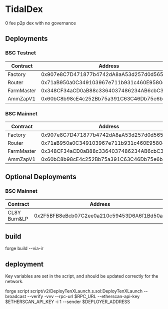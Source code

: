# TidalDex

0 fee p2p dex with no governance

## Deployments

### BSC Testnet

| Contract   | Address                                    |
| ---------- | ------------------------------------------ |
| Factory    | 0x907e8C7D471877b4742dA8aA53d257d0d565A47E |
| Router     | 0x71aB950a0C349103967e711b931c460E9580c631 |
| FarmMaster | 0x348CF34aCD0aB88c3364037486234AB6cbC31C4d |
| AmmZapV1   | 0x60bC8b98cE4c252Bb75a391C63C46Db75e6b89B0 |

### BSC Mainnet

| Contract   | Address                                    |
| ---------- | ------------------------------------------ |
| Factory    | 0x907e8C7D471877b4742dA8aA53d257d0d565A47E |
| Router     | 0x71aB950a0C349103967e711b931c460E9580c631 |
| FarmMaster | 0x348CF34aCD0aB88c3364037486234AB6cbC31C4d |
| AmmZapV1   | 0x60bC8b98cE4c252Bb75a391C63C46Db75e6b89B0 |

## Optional Deployments

### BSC Mainnet

| Contract     | Address                                    |
| ------------ | ------------------------------------------ |
| CL8Y Burn&LP | 0x2F5BFB8eBcb07C2ee0a210c59453D6A6f1Bd50a6 |

## build

forge build --via-ir

## deployment

Key variables are set in the script, and should be updated correctly for the network.

forge script script/v2/DeployTenXLaunch.s.sol:DeployTenXLaunch --broadcast --verify -vvv --rpc-url $RPC_URL --etherscan-api-key $ETHERSCAN_API_KEY -i 1 --sender $DEPLOYER_ADDRESS
